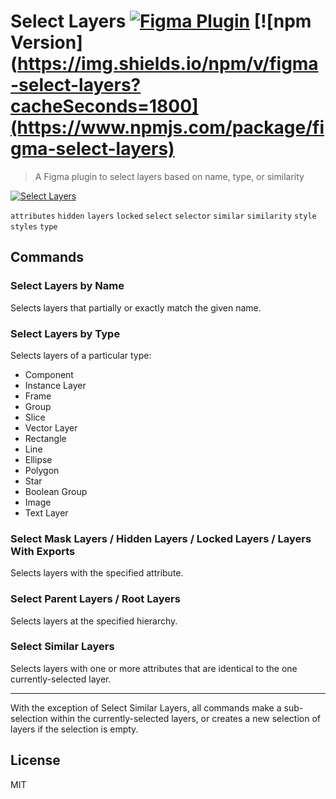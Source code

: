# Select Layers [![Figma Plugin](https://img.shields.io/badge/figma-Select%20Layers-yellow?cacheSeconds=1800)](https://figma.com/c/plugin/799648692768237063/Select-Layers) [![npm Version](https://img.shields.io/npm/v/figma-select-layers?cacheSeconds=1800](https://www.npmjs.com/package/figma-select-layers)

> A Figma plugin to select layers based on name, type, or similarity

[![Select Layers](https://raw.githubusercontent.com/yuanqing/figma-plugins/master/packages/figma-select-layers/media/cover.png)](https://figma.com/c/plugin/799648692768237063/Select-Layers)

`attributes` `hidden` `layers` `locked` `select` `selector` `similar` `similarity` `style` `styles` `type`

## Commands

### Select Layers by Name

Selects layers that partially or exactly match the given name.

### Select Layers by Type

Selects layers of a particular type:

- Component
- Instance Layer
- Frame
- Group
- Slice
- Vector Layer
- Rectangle
- Line
- Ellipse
- Polygon
- Star
- Boolean Group
- Image
- Text Layer

### Select Mask Layers / Hidden Layers / Locked Layers / Layers With Exports

Selects layers with the specified attribute.

### Select Parent Layers / Root Layers

Selects layers at the specified hierarchy.

### Select Similar Layers

Selects layers with one or more attributes that are identical to the one currently-selected layer.

---

With the exception of Select Similar Layers, all commands make a sub-selection within the currently-selected layers, or creates a new selection of layers if the selection is empty.

## License

MIT
